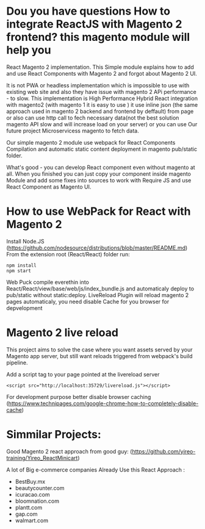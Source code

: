 # Dou you have questions How to integrate ReactJS with Magento 2 frontend? this magento module will help you
React Magento 2 implementation. This Simple module explains how to add and use React Components with Magento 2 and forgot about Magento 2 UI. 

It is not PWA or headless implementation which is impossible to use with existing web site and also they have issue with magento 2 APi performance - to slow. This implementation is High Performance Hybrid React integration with magento2 (with magento 1 it is easy to use ) it use inline json (the same approach used in magento 2 backend and frontend by deffault) from page or also can use http call to fech necessary data(not the best solution magento API slow and will increase load on your server) or you can use Our future project Microservicess magento to fetch data.

Our simple magento 2 module use webpack for React Components Compilation and automatic static content deployment in magento pub/static folder.

What's good - you can develop React component even without magento at all. When you finished you can just copy your component inside magento Module and add some fixes into sources to work with  Require JS and use React Component as Magento UI.


# How to use WebPack for React with Magento 2 
Install Node.JS (https://github.com/nodesource/distributions/blob/master/README.md)
From the extension root (React/React) folder run:
```
npm install
npm start
```
Web Puck compile everethin into 
React/React/view/base/web/js/index_bundle.js
and automaticaly deploy to pub/static without static:deploy. LiveReload Plugin will reload magento 2 pages automaticaly, you need disable Cache for you browser for depvelopment

# Magento 2 live reload 
This project aims to solve the case where you want assets served by your Magento app server, but still want reloads triggered from webpack's build pipeline.

Add a script tag to your page pointed at the livereload server

```<script src="http://localhost:35729/livereload.js"></script>```

For development purpose better disable browser caching (https://www.technipages.com/google-chrome-how-to-completely-disable-cache)

# Simmilar Projects:
Good Magento 2 react approach from good guy: (https://github.com/yireo-training/Yireo_ReactMinicart)

A lot of Big e-commerce companies Already Use this React Approach :
- BestBuy.mx
- beautycounter.com
- icuracao.com
- bloomnation.com
- plantt.com
- gap.com
- walmart.com
